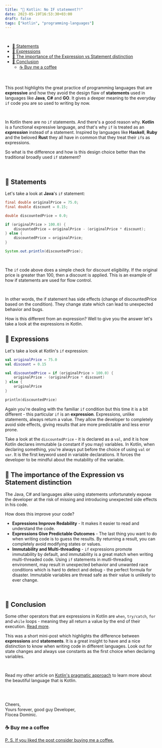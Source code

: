 ```yaml
---
title: "🌿 Kotlin: No IF statement?!"
date: 2023-05-19T16:53:30+03:00
draft: false
tags: ["kotlin", "programming-languages"]
---
```


</br>



- [📜 Statements](#-statements)
- [🧮 Expressions](#-expressions)
- [🧘 The importance of the Expression vs Statement distinction](#-the-importance-of-the-expression-vs-statement-distinction)
- [📝 Conclusion](#-conclusion)
  - [☕ Buy me a coffee](#-buy-me-a-coffee)

</br>

This post highlights the great practice of programming languages that are **expressive** and how they avoid the design flaw of **statements** used in languages like **Java**, **C#** and **GO**. It gives a deeper meaning to the everyday `if` code you are so used to writing by now.

</br>

In Kotlin there are no `if` statements. And there's a good reason why. **Kotlin** is a functional expressive language, and that's why `if` is treated as an ***expression*** instead of a statement. Inspired by languages like **Haskell**, **Ruby** and the beloved **Rust** they all have in common that they treat their `if`s as expressions.

So what is the difference and how is this design choice better than the traditional broadly used `if` statement?

</br>


## 📜 Statements

Let's take a look at **Java**'s `if` statement:

```java
final double originalPrice = 75.0;
final double discount = 0.15;

double discountedPrice = 0.0;

if (originalPrice > 100.0) {
    discountedPrice = originalPrice - (originalPrice * discount);
} else {
    discountedPrice = originalPrice;
}

System.out.println(discountedPrice);
```

</br>

The `if` code above does a simple check for discount eligibility. If the original price is greater than 100, then a discount is applied. This is an example of how if statements are used for flow control. 

</br>

In other words, the if statement has side effects (change of discountedPrice based on the condition). They change state which can lead to unexpected behavior and bugs.

How is this different from an expression? Well to give you the answer let's take a look at the expressions in Kotlin.

## 🧮 Expressions

Let's take a look at Kotlin's `if` expression:

```kotlin
val originalPrice = 75.0
val discount = 0.15

val discountedPrice = if (originalPrice > 100.0) {
    originalPrice - (originalPrice * discount)
} else {
    originalPrice
}

println(discountedPrice)
```

Again you're dealing with the familiar `if` condition but this time it is a bit different - this particular `if` is an **expression**. Expressions, unlike statements, always return a value. They allow the developer to completely avoid side effects, giving results that are more predictable and less error prone. 

Take a look at the `discountedPrice` - it is declared as a `val`, and it is how Kotlin declares immutable (a constant if you may) variables. In Kotlin, when declaring something, you're always put before the choice of using `val` or `var`. It is the first keyword used in variable declarations. It forces the developer to be mindful about the mutability of the variable.

## 🧘 The importance of the Expression vs Statement distinction

The Java, C# and languages alike using statements unfortunately expose the developer at the risk of missing and introducing unexpected side effects in his code.

How does this improve your code? 

- **Expressions Improve Redability** - It makes it easier to read and understand the code.
- **Expressions Give Predictable Outcomes** - The last thing you want to do when writing code is to guess the results. By returning a result, you can completely avoid modifying states or values.
- **Immutability and Multi-threading** - `if` expressions promote immutability by default, and immutability is a great match when writing multi-threaded code. Using `if` statements in mutli-threading environment, may result in unexpected behavior and unwanted race conditions which is hard to detect and debug - the perfect formula for disaster. Immutable variables are thread safe as their value is unlikely to ever change.

<br/>

## 📝 Conclusion

Some other operators that are expressions in Kotlin are `when`, `try/catch`, `for` and `while` loops - meaning they all return a value by the end of their execution. [Read more](https://kotlinlang.org/docs/control-flow.html).

This was a short mini-post which highlights the difference between **expressions** and **statements**. It is a great insight to have and a nice distinction to know when writing code in different languages. Look out for state changes and always use constants as the first choice when declaring variables.

<br/>

Read my other article on [Kotlin's pragmatic approach](http://localhost:1313/posts/kotlin-intro/) to learn more about the beautiful language that is Kotlin.


<br/>
<br/>

Cheers,\
Yours forever, good guy Developer,\
Flocea Dominic.

### ☕ Buy me a coffee
[P. S. If you liked the post consider buying me a coffee.](https://www.buymeacoffee.com/domeenodev)
